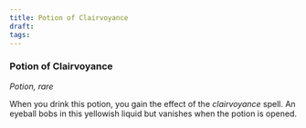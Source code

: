 ```yaml
---
title: Potion of Clairvoyance
draft: 
tags:
---
```

### Potion of Clairvoyance

*Potion, rare*

When you drink this potion, you gain the effect of the *clairvoyance* spell. An eyeball bobs in this yellowish liquid but vanishes when the potion is opened.